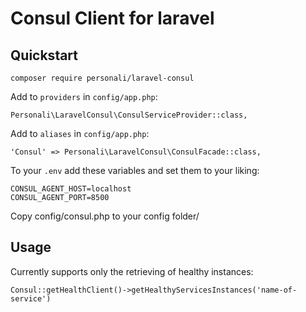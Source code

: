 # Consul Client for laravel

## Quickstart

```
composer require personali/laravel-consul
```

Add to `providers` in `config/app.php`:

```
Personali\LaravelConsul\ConsulServiceProvider::class,
```

Add to `aliases` in `config/app.php`:

```
'Consul' => Personali\LaravelConsul\ConsulFacade::class,
```

To your `.env` add these variables and set them to your liking:

```
CONSUL_AGENT_HOST=localhost
CONSUL_AGENT_PORT=8500
```


Copy config/consul.php to your config folder/

## Usage

Currently supports only the retrieving  of healthy instances:
```
Consul::getHealthClient()->getHealthyServicesInstances('name-of-service')
```

